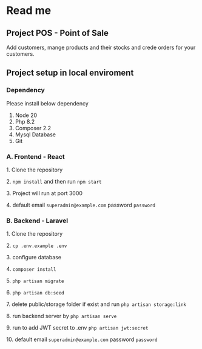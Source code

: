 # Read me

## Project POS - Point of Sale

Add customers, mange products and their stocks and crede orders for your customers.

## Project setup in local enviroment

### Dependency

Please install below dependency

1. Node 20
2. Php 8.2
3. Composer 2.2
4. Mysql Database
5. Git

### A. Frontend - React

<p>1. Clone the repository</p>
<p>2. <code>npm install</code> and then run <code>npm start</code></p>
<p>3. Project will run at port 3000</p>
<p>4. default email <code>superadmin@example.com</code> password <code>password</code></p>

### B. Backend - Laravel

<p>1. Clone the repository </p>
<p>2. <code>cp .env.example .env</code></p>
<p>3. configure database</p>
<p>4. <code>composer install</code></p>
<p>5. <code>php artisan migrate</code></p>
<p>6. <code>php artisan db:seed</code></p>
<p>7. delete public/storage folder if exist and run <code>php artisan storage:link</code></p>
<p>8. run backend server by <code>php artisan serve</code></p>
<p>9. run to add JWT secret to .env <code>php artisan jwt:secret</code></p>
<p>10. default email <code>superadmin@example.com</code> password <code>password</code></p>
<!-- https://www.youtube.com/watch?v=hvtcQE8Gshs -->
